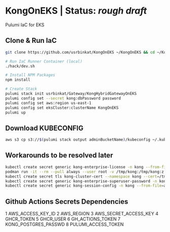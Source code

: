 # KongOnEKS | Status: *rough draft*

Pulumi IaC for EKS

## Clone & Run IaC

```sh
git clone https://github.com/usrbinkat/KongOnEKS ~/KongOnEKS && cd ~/KongOnEKS

# Run IaC Runner Container (local)
./hack/dev.sh

# Install NPM Packages
npm install

# Create Stack
pulumi stack init usrbinkat/Gateway/KongHybridGatewayOnEKS
pulumi config set --secret kong:dbPassword password
pulumi config set aws:region us-east-1
pulumi config set eksCluster:clusterName KongOnEKS
pulumi up
```

## Download KUBECONFIG

```sh
aws s3 cp s3://$(pulumi stack output adminBucketName)/kubeconfig ~/.kube/config
```

## Workarounds to be resolved later

```sh
kubectl create secret generic kong-enterprise-license -n kong --from-file=license=${HOME}/.kong-license-data/license.json
podman run -it --rm --pull always --user root -v /tmp/kong:/tmp/kong:z docker.io/kong/kong -- kong hybrid gen_cert /tmp/kong/tls.crt /tmp/kong/tls.key
kubectl create secret tls kong-cluster-cert --namespace kong --cert=/tmp/kong/tls.crt --key=/tmp/kong/tls.key
kubectl create secret generic kong-enterprise-superuser-password -n kong --from-literal=password='password'
kubectl create secret generic kong-session-config -n kong --from-file=admin_gui_session_conf=/tmp/admin_gui_session_conf --from-file=portal_session_conf=/tmp/portal_session_conf
```

## Github Actions Secrets Dependencies

  1 AWS_ACCESS_KEY_ID
  2 AWS_REGION
  3 AWS_SECRET_ACCESS_KEY
  4 GHCR_TOKEN
  5 GHCR_USER
  6 GH_ACTIONS_TOKEN
  7 KONG_POSTGRES_PASSWD
  8 PULUMI_ACCESS_TOKEN
